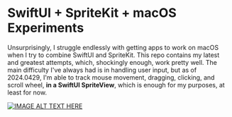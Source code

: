 #  SwiftUI + SpriteKit + macOS Experiments

Unsurprisingly, I struggle endlessly with getting apps to work on macOS
when I try to combine SwiftUI and SpriteKit. This repo contains my latest
and greatest attempts, which, shockingly enough, work pretty well. The main
difficulty I've always had is in handling user input, but as of 2024.0429,
I'm able to track mouse movement, dragging, clicking, and scroll wheel,
**in a SwiftUI SpriteView**, which is enough for my purposes, at least for now. 

[![IMAGE ALT TEXT HERE](https://img.youtube.com/vi/zGU3Qo9gNOM/0.jpg)](https://www.youtube.com/watch?v=zGU3Qo9gNOM)
